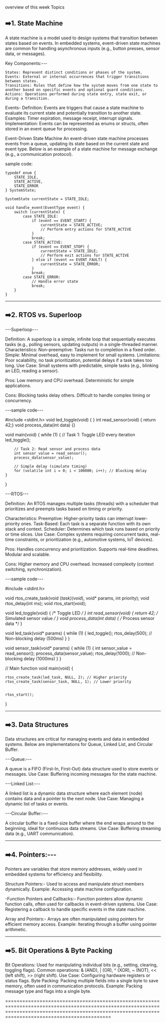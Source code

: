 overview of this week Topics



➡️1. State Machine
-------------------

A state machine is a model used to design systems that transition between states based on events. In embedded systems, event-driven state machines are common for handling asynchronous inputs (e.g., button presses, sensor data, or messages).


Key Components:---

    States: Represent distinct conditions or phases of the system.
    Events: External or internal occurrences that trigger transitions between states.
    Transitions: Rules that define how the system moves from one state to another based on specific events and optional guard conditions.
    Actions: Operations performed during state entry, state exit, or during a transition.

Events-
Definition: Events are triggers that cause a state machine to evaluate its current state and potentially transition to another state.
Examples: Timer expiration, message receipt, interrupt signals.
Implementation: Events can be represented as enums or structs, often stored in an event queue for processing.

Event-Driven State Machine
An event-driven state machine processes events from a queue, updating its state based on the current state and event type. Below is an example of a state machine for message exchange (e.g., a communication protocol).

sample code:

    typedef enum {
        STATE_IDLE,
        STATE_ACTIVE,
        STATE_ERROR
    } SystemState;

    SystemState currentState = STATE_IDLE;

    void handle_event(EventType event) {
        switch (currentState) {
            case STATE_IDLE:
                if (event == EVENT_START) {
                    currentState = STATE_ACTIVE;
                    // Perform entry actions for STATE_ACTIVE
                }
                break;
            case STATE_ACTIVE:
                if (event == EVENT_STOP) {
                    currentState = STATE_IDLE;
                    // Perform exit actions for STATE_ACTIVE
                } else if (event == EVENT_FAULT) {
                    currentState = STATE_ERROR;
                }
                break;
            case STATE_ERROR:
                // Handle error state
                break;
        }
    }

---------------------------------------------------------------------------------------------------------------------------------------------------------------------------------------------------

➡️2. RTOS vs. Superloop
------------------------

---Superloop---

Definition: A superloop is a simple, infinite loop that sequentially executes tasks (e.g., polling sensors, updating outputs) in a single-threaded manner.
Characteristics:
Non-preemptive: Tasks run to completion in a fixed order.
Simple: Minimal overhead, easy to implement for small systems.
Limitations: Poor scalability, no task prioritization, potential delays if a task takes too long.
Use Case: Small systems with predictable, simple tasks (e.g., blinking an LED, reading a sensor).

Pros:
Low memory and CPU overhead.
Deterministic for simple applications.

Cons:
Blocking tasks delay others.
Difficult to handle complex timing or concurrency.

---sample code---

#include <stdint.h>
void led_toggle(void) 
{  }
int read_sensor(void)
 { return 42;}
 void process_data(int data)
{}

void main(void) {
    while (1) {
        // Task 1: Toggle LED every iteration
        led_toggle();

        // Task 2: Read sensor and process data
        int sensor_value = read_sensor();
        process_data(sensor_value);

        // Simple delay (simulate timing)
        for (volatile int i = 0; i < 100000; i++); // Blocking delay
    }
}


---RTOS---

Definition: An RTOS manages multiple tasks (threads) with a scheduler that prioritizes and preempts tasks based on timing or priority.

Characteristics:
Preemptive: Higher-priority tasks can interrupt lower-priority ones.
Task-Based: Each task is a separate function with its own stack and context.
Scheduler: Determines which task runs based on priority or time slices.
Use Case: Complex systems requiring concurrent tasks, real-time constraints, or prioritization (e.g., automotive systems, IoT devices).

Pros:
Handles concurrency and prioritization.
Supports real-time deadlines.
Modular and scalable.

Cons:
Higher memory and CPU overhead.
Increased complexity (context switching, synchronization).

---sample code---


#include <stdint.h>

void rtos_create_task(void (*task)(void*), void* params, int priority);
void rtos_delay(int ms);
void rtos_start(void);

void led_toggle(void) { /* Toggle LED */ }
int read_sensor(void) { return 42; /* Simulated sensor value */ }
void process_data(int data) { /* Process sensor data */ }

void led_task(void* params) {
    while (1) {
        led_toggle();
        rtos_delay(500); // Non-blocking delay (500ms)
    }
}

void sensor_task(void* params) {
    while (1) {
        int sensor_value = read_sensor();
        process_data(sensor_value);
        rtos_delay(1000); // Non-blocking delay (1000ms)
    }
}

// Main function
void main(void) {

    rtos_create_task(led_task, NULL, 2); // Higher priority
    rtos_create_task(sensor_task, NULL, 1); // Lower priority


    rtos_start();
}


----------------------------------------------------------------------------------------------------------------------------------------------------------------------------------------------------
➡️3. Data Structures
---------------------
Data structures are critical for managing events and data in embedded systems. Below are implementations for Queue, Linked List, and Circular Buffer.

---Queue:---

A queue is a FIFO (First-In, First-Out) data structure used to store events or messages.
Use Case: Buffering incoming messages for the state machine.

---Linked List:---

A linked list is a dynamic data structure where each element (node) contains data and a pointer to the next node.
Use Case: Managing a dynamic list of tasks or events.

---Circular Buffer:---

A circular buffer is a fixed-size buffer where the end wraps around to the beginning, ideal for continuous data streams.
Use Case: Buffering streaming data (e.g., UART communication).

--------------------------------------------------------------------------------------------------------------------------------------------------------------------------------------------------------

➡️4. Pointers:---
------------------
Pointers are variables that store memory addresses, widely used in embedded systems for efficiency and flexibility.

Structure Pointers:-
Used to access and manipulate struct members dynamically.
Example: Accessing state machine configuration.


-Function Pointers and Callbacks:-
Function pointers allow dynamic function calls, often used for callbacks in event-driven systems.
Use Case: Registering a callback to handle specific events in the state machine.

Array and Pointers:-
Arrays are often manipulated using pointers for efficient memory access.
Example: Iterating through a buffer using pointer arithmetic.

--------------------------------------------------------------------------------------------------------------------------------------------------------------------------------------------------------

➡️5. Bit Operations & Byte Packing
-----------------------------------
Bit Operations: Used for manipulating individual bits (e.g., setting, clearing, toggling flags).
Common operations: & (AND), | (OR), ^ (XOR), ~ (NOT), << (left shift), >> (right shift).
Use Case: Configuring hardware registers or status flags.
Byte Packing: Packing multiple fields into a single byte to save memory, often used in communication protocols.
Example: Packing message type and flags into a single byte.


=======================================================================================================================================================================================================
